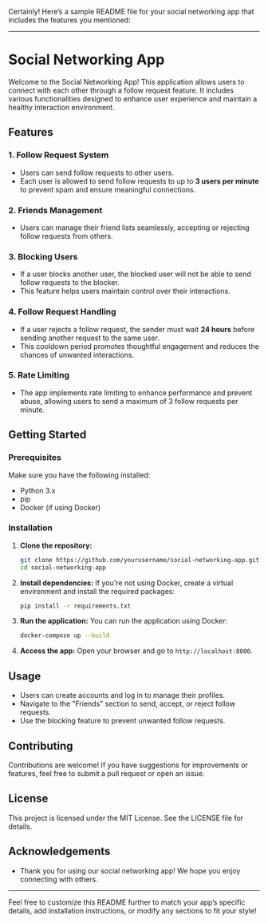 Certainly! Here’s a sample README file for your social networking app that includes the features you mentioned:

---

# Social Networking App

Welcome to the Social Networking App! This application allows users to connect with each other through a follow request feature. It includes various functionalities designed to enhance user experience and maintain a healthy interaction environment.

## Features

### 1. Follow Request System
- Users can send follow requests to other users.
- Each user is allowed to send follow requests to up to **3 users per minute** to prevent spam and ensure meaningful connections.

### 2. Friends Management
- Users can manage their friend lists seamlessly, accepting or rejecting follow requests from others.

### 3. Blocking Users
- If a user blocks another user, the blocked user will not be able to send follow requests to the blocker.
- This feature helps users maintain control over their interactions.

### 4. Follow Request Handling
- If a user rejects a follow request, the sender must wait **24 hours** before sending another request to the same user.
- This cooldown period promotes thoughtful engagement and reduces the chances of unwanted interactions.

### 5. Rate Limiting
- The app implements rate limiting to enhance performance and prevent abuse, allowing users to send a maximum of 3 follow requests per minute.

## Getting Started

### Prerequisites

Make sure you have the following installed:

- Python 3.x
- pip
- Docker (if using Docker)

### Installation

1. **Clone the repository:**
   ```bash
   git clone https://github.com/yourusername/social-networking-app.git
   cd social-networking-app
   ```

2. **Install dependencies:**
   If you're not using Docker, create a virtual environment and install the required packages:
   ```bash
   pip install -r requirements.txt
   ```

3. **Run the application:**
   You can run the application using Docker:
   ```bash
   docker-compose up --build
   ```

4. **Access the app:**
   Open your browser and go to `http://localhost:8000`.

## Usage

- Users can create accounts and log in to manage their profiles.
- Navigate to the "Friends" section to send, accept, or reject follow requests.
- Use the blocking feature to prevent unwanted follow requests.

## Contributing

Contributions are welcome! If you have suggestions for improvements or features, feel free to submit a pull request or open an issue.

## License

This project is licensed under the MIT License. See the LICENSE file for details.

## Acknowledgements

- Thank you for using our social networking app! We hope you enjoy connecting with others.

---

Feel free to customize this README further to match your app’s specific details, add installation instructions, or modify any sections to fit your style!